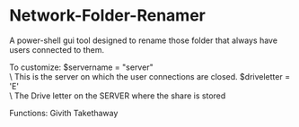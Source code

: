 # Network-Folder-Renamer
A power-shell gui tool designed to rename those folder that always have users connected to them. 

To customize: 
$servername = "server"   
\\ This is the server on which the user connections are closed. 
$driveletter = 'E'       
\\ The Drive letter on the SERVER where the share is stored


Functions: 
        Givith
        Takethaway
